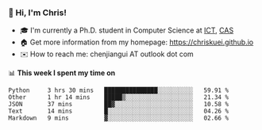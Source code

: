 ### 👋 Hi, I'm Chris!

<!--
**Chriskuei/Chriskuei** is a ✨ _special_ ✨ repository because its `README.md` (this file) appears on your GitHub profile.

Here are some ideas to get you started:

- 🔭 I’m currently working on ...
- 🌱 I’m currently learning ...
- 👯 I’m looking to collaborate on ...
- 🤔 I’m looking for help with ...
- 💬 Ask me about ...
- 📫 How to reach me: ...
- 😄 Pronouns: ...
- ⚡ Fun fact: ...
-->

- 🎓 I'm currently a Ph.D. student in Computer Science at [ICT](http://www.ict.ac.cn), [CAS](https://www.ucas.ac.cn)
- 🏠 Get more information from my homepage: https://chriskuei.github.io
- ✉️ How to reach me: chenjiangui AT outlook dot com

📊 **This week I spent my time on**

<!--START_SECTION:waka-->
```text
Python     3 hrs 30 mins   ███████████████░░░░░░░░░░   59.91 % 
Other      1 hr 14 mins    █████▒░░░░░░░░░░░░░░░░░░░   21.34 % 
JSON       37 mins         ██▓░░░░░░░░░░░░░░░░░░░░░░   10.58 % 
Text       14 mins         █░░░░░░░░░░░░░░░░░░░░░░░░   04.26 % 
Markdown   9 mins          ▓░░░░░░░░░░░░░░░░░░░░░░░░   02.66 % 
```
<!--END_SECTION:waka-->
